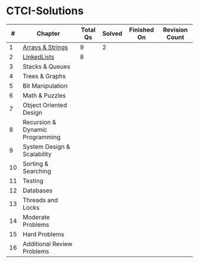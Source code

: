 # CTCI-Solutions


| #  	| Chapter                                                                                         	| Total Qs 	| Solved 	| Finished On 	| Revision Count 	|
|----	|-------------------------------------------------------------------------------------------------	|----------	|--------	|-------------	|----------------	|
| 1  	| [Arrays & Strings](https://github.com/HunkWhoCodes/CTCI-Solutions/tree/main/1.ArraysAndStrings) 	| 9        	| 2      	|             	|                	|
| 2  	| [LinkedLists](https://github.com/HunkWhoCodes/CTCI-Python-Solutions/tree/main/2.LinkedLists)      | 8        	|        	|             	|                	|
| 3  	| Stacks & Queues                                                                                 	|          	|        	|             	|                	|
| 4  	| Trees & Graphs                                                                                  	|          	|        	|             	|                	|
| 5  	| Bit Manipulation                                                                                	|          	|        	|             	|                	|
| 6  	| Math & Puzzles                                                                                  	|          	|        	|             	|                	|
| 7  	| Object Oriented Design                                                                          	|          	|        	|             	|                	|
| 8  	| Recursion & Dynamic Programming                                                                 	|          	|        	|             	|                	|
| 9  	| System Design & Scalability                                                                     	|          	|        	|             	|                	|
| 10 	| Sorting & Searching                                                                             	|          	|        	|             	|                	|
| 11 	| Testing                                                                                         	|          	|        	|             	|                	|
| 12 	| Databases                                                                                       	|          	|        	|             	|                	|
| 13 	| Threads and Locks                                                                               	|          	|        	|             	|                	|
| 14 	| Moderate Problems                                                                               	|          	|        	|             	|                	|
| 15 	| Hard Problems                                                                                   	|          	|        	|             	|                	|
| 16 	| Additional Review Problems                                                                      	|          	|        	|             	|                	|
